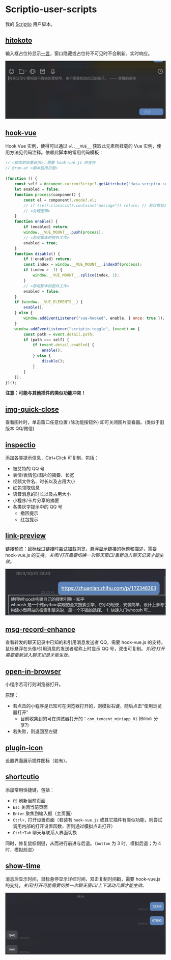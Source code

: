 # Scriptio-user-scripts

我的 [Scriptio](https://github.com/PRO-2684/Scriptio) 用户脚本。

## [hitokoto](./hitokoto.js)

输入框占位符显示[一言](https://hitokoto.cn)，窗口隐藏或占位符不可见时不会刷新。实时响应。

![hitokoto](./images/hitokoto.jpg)

## [hook-vue](./hook-vue.js)

Hook Vue 实例，使得可以通过 `el.__VUE__` 获取此元素所挂载的 Vue 实例，使用方法见代码注释。依赖此脚本的常用代码模板：

```javascript
// <脚本的简要说明>，需要 hook-vue.js 的支持
// @run-at <脚本启用页面>

(function () {
    const self = document.currentScript?.getAttribute("data-scriptio-script");
    let enabled = false;
    function process(component) {
        const el = component?.vnode?.el;
        // if (!el?.classList?.contains("message")) return; // 若仅需处理消息，可使用此行
        // <处理逻辑>
    }
    function enable() {
        if (enabled) return;
        window.__VUE_MOUNT__.push(process);
        // <启用脚本的额外工作>
        enabled = true;
    }
    function disable() {
        if (!enabled) return;
        const index = window.__VUE_MOUNT__.indexOf(process);
        if (index > -1) {
            window.__VUE_MOUNT__.splice(index, 1);
        }
        // <禁用脚本的额外工作>
        enabled = false;
    }
    if (window.__VUE_ELEMENTS__) {
        enable();
    } else {
        window.addEventListener("vue-hooked", enable, { once: true });
    }
    window.addEventListener("scriptio-toggle", (event) => {
        const path = event.detail.path;
        if (path === self) {
            if (event.detail.enabled) {
                enable();
            } else {
                disable();
            }
        }
    });
})();
```

**注意：可能与其他插件的类似功能冲突！**

## [img-quick-close](./img-quick-close.js)

查看图片时，单击窗口任意位置 (除功能按钮外) 即可关闭图片查看器。(类似于旧版本 QQ/微信)

## [inspectio](./inspectio.js)

添加各类提示信息，Ctrl+Click 可复制，包括：

- 被艾特的 QQ 号
- 表情/表情包/图片的摘要、长宽
- 视频文件名、时长以及占用大小
- 红包领取信息
- 语音消息的时长以及占用大小
- 小程序/卡片分享的摘要
- 各类灰字提示中的 QQ 号
    - 撤回提示
    - 红包提示

## [link-preview](./link-preview.js)

链接预览：鼠标经过链接时尝试加载浏览，悬浮显示链接的标题和描述，需要 hook-vue.js 的支持。*关闭/打开需要切换一次聊天窗口/重新进入聊天记录才能生效。*

![link-preview](./images/link-preview.jpg)

## [msg-record-enhance](./msg-record-enhance.js)

查看转发的聊天记录中已知的和引用消息发送者 QQ，需要 hook-vue.js 的支持。鼠标悬浮在头像/引用消息的发送者昵称上时显示 QQ 号，双击可复制。*关闭/打开需要重新进入聊天记录才能生效。*

## [open-in-browser](./open-in-browser.js)

小程序若可行则浏览器打开。

原理：

- 若点击的小程序是已知可在浏览器打开的，则模拟右键，随后点击“使用浏览器打开”
    - 目前收集到的可在浏览器打开的：`com_tencent_miniapp_01` (Bilibili 分享?)
- 若失败，则退回至左键

## [plugin-icon](./plugin-icon.js)

设置界面展示插件图标（若有）。

## [shortcutio](./shortcutio.js)

添加常用快捷键，包括：

- `F5` 刷新当前页面
- `Esc` 关闭当前页面
- `Enter` 聚焦到输入框（主页面）
- `Ctrl+,` 打开设置页面（若装有 `hook-vue.js` 或其它插件有类似功能，则尝试调用内部的打开设置函数，否则通过模拟点击打开）
- `Ctrl+Tab` 聊天与联系人界面切换

同时，修复鼠标侧键，从而进行前进与后退。（`button` 为 3 时，模拟后退；为 4 时，模拟前进）

## [show-time](./show-time.js)

消息后显示时间，鼠标悬停显示详细时间，双击复制时间戳，需要 hook-vue.js 的支持。*关闭/打开可能需要切换一次聊天窗口/上下滚动几屏才能生效。*

![show-time](./images/show-time.jpg)
